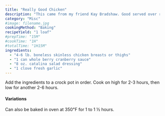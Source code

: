 ```yaml
---
title: "Really Good Chicken"
description: "This came from my friend Kay Bradshaw. Good served over rice."
category: "Misc"
#image: filename.jpg
cookingMethod: "Baking"
recipeYield: "1 loaf"
#prepTime: "15M"
#cookTime: "1H"
#totalTime: "1H15M"
ingredients:
  - "4-6 lb. boneless skinless chicken breasts or thighs"
  - "1 can whole berry cranberry sauce"
  - "8 oz. catalina salad dressing"
  - "1 clove fresh garlic"
---
```


Add the ingredients to a crock pot in order.
Cook on high for 2-3 hours, then low for another 2-6 hours.

#### Variations

Can also be baked in oven at 350℉ for 1 to 1 ½ hours.
